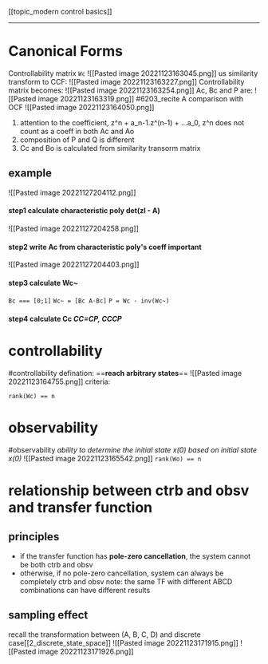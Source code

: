 [[topic_modern control basics]]
****
# Canonical Forms
Controllability matrix `Wc`
![[Pasted image 20221123163045.png]]
us similarity transform to CCF:
![[Pasted image 20221123163227.png]]
Controllability matrix becomes:
![[Pasted image 20221123163254.png]]
Ac, Bc and P are:
![[Pasted image 20221123163319.png]]
#6203_recite
A comparison with OCF
![[Pasted image 20221123164050.png]]
1. attention to the coefficient, z^n + a_n-1.z^(n-1) + ...a_0, z^n does not count as a coeff in both Ac and Ao
2. composition of P and Q is different
3. Cc and Bo is calculated from similarity transorm matrix
## example
![[Pasted image 20221127204112.png]]
#### step1 calculate characteristic poly **det(zI - A)**
![[Pasted image 20221127204258.png]]
#### step2 write Ac from characteristic poly's coeff **important**
![[Pasted image 20221127204403.png]]
#### step3 calculate Wc~
`Bc === [0;1]`
`Wc~ = [Bc A·Bc]`
`P = Wc · inv(Wc~)`
#### step4 calculate Cc _CC=CP, CCCP_

# controllability
#controllability
defination: 
==**reach arbitrary states**==
![[Pasted image 20221123164755.png]]
criteria:
```
rank(Wc) == n
```
# observability
#observability
_ability to determine the initial state x(0) based on initial state x(0)_
![[Pasted image 20221123165542.png]]
`rank(Wo) == n`
# relationship between ctrb and obsv and transfer function
## principles
- if the transfer function has **pole-zero cancellation**, the system cannot be both ctrb and obsv
- otherwise, if no pole-zero cancellation, system can always be completely ctrb and obsv
note: the same TF with different ABCD combinations can have different results




## sampling effect
recall the transformation between (A, B, C, D) and discrete case[[2_discrete_state_space]]
![[Pasted image 20221123171915.png]]
![[Pasted image 20221123171926.png]]
